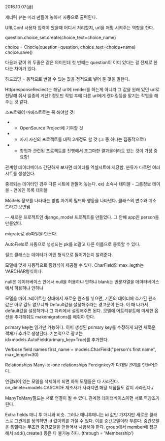 2016.10.07(금)

제너릭 뷰는 미리 만들어 놓아서 자동으로 출력된다.

URLConf 사용자 입력이 왔을때 어디서 처리할지, url을 매핑 시켜주는 역항을 한다.

question.choice_set.create(choice_text=choice_name)

choice = Chocie(question=question, choice_text=choice+name)
choice.save()

다음과 같이 위 두줄은 같은 의미인데 첫 번쨰는 question이 이미 있다는 걸 전제로 한다는 차이가 있다.

하드코딩 = 동적으로 변할 수 있는 값을 정적으로 넣어 둔 것을 말한다.

HttpresponseRediect는 해당 url에 render를 하는게 아니라 그 값을 원래 있던 url로 전달해 줘서 일종의 계산? 정도만 작업 후에 다른 url에게 렌더링등을 맡기는 작업을 해주는 것 같다.

소프트웨어 마에스트로는 꼭 해야할 것!
 -  * OpenSource Project에 기여할 것
 -  * 자기 자신의 프로젝트를 대략 3개정도 할 것 (그 중 하나는 집중적으로!)
 - *  창업과 관련된 프로젝트를 진행해서 조그마한 결과물이라도 있는 것이 가장 중요함!
 
 
 관계형 데이터베이스
 간단하게 보자면 데이터를 엑셀시트에 저장함.
 분류가 다르면 여러 시트를 생성한다.
 
 중복되는 데이터인 경우 다른 시트에 만들어 놓는다.
 ex) 소속사 테이블 - 그룹정보 테이블 - 연예인 목록 테이블
 
 Models
 정보를 나타내는 방법
 자기의 필드와 행동을 나타낸다. 클래스의 변수와 메소드라고 보면됌
 
 -- 새로운 프로젝트인 django_model 프로젝트를 만들었다.
 그 안에 app인 person을 만들었다.
 
 migrate로 db파일을 만든다. 
 
 AutoField로 자동으로 생성되는 pk를 id말고 다른 이름으로 등록할 수 있다.
 
 필드 클래스는 데이터가 어떤 형식으로 들어가는지 알려준다.
 
 모델에 맞게 자동적으로 폼형식이 제공될 수 있다.
 CharField의 max_legth는 VARCHAR형식이다.
 
 null은 데이터베이스 안에서 null을 허용하냐 안하냐
 blank는 빈문자열을 데이터베이스에서 허용하냐 안하냐
 
 모델을 마이그레이트한 상태에서 새로운 원소를 넣으면,
 기존의 데이터에 추가된 원소 값은 아무 값도 없으니까 Default값을 설정해주라는 경고문이 뜬다.
 이 때 나가서 default값을 설정하거나 그 자리에서 설정해주면 된다.
 모델에 어트리뷰트에 미세한 옵션을 추가해줘도 makemigrations를 해줘야 한다.
 
 primary key는 읽기만 가능하다.
이미 생성된 primary key를 수정하게 되면 새로운 객체가 추가로 생성된다.
기본적으로 장고는 id=models.AutoField(primary_key=True)를 추가한다.

Verbose field names
first_name = models.CharField("person's first name", max_lengrh=30)

Relationships
Many-to-one relationships
Foreignkey가 다대일 관계를 만들어준다.

연결되어 있는 모델을 삭제하게 되면 하위 모델들은 다 사라진다. on_delete=models.CASCADE
제조사가 사라지면 해당 제품들도 같이 사라진다./

ManyToMany필드는 서로 연결이 될 수 있다.
관계형 데이터베이스이면 서로 역참조가 된다.

Extra fields
매니 투 매니와 비슷. 그러나 매니투매니는 id 값만 가지지만
새로운 클래스로 그관계를 정의하면 id 값이외를 가질 수 있다. 이를 중간모델이라 부른다.
중간모델을 통할때는 무조건 중간모델을 만들어서 사용해야 한다. group에서 member에 접근해서 add(),create() 등은 다 불가능 하다. (through = 'Membership')